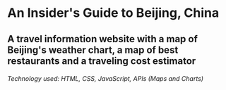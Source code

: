 # An Insider's Guide to Beijing, China
## A travel information website with a map of Beijing's weather chart, a map of best restaurants and a traveling cost estimator
###### Technology used: HTML, CSS, JavaScript, APIs (Maps and Charts)